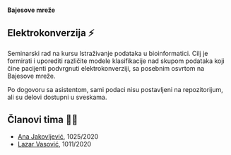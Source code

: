 #### Bajesove mreže

## Elektrokonverzija :zap:
Seminarski rad na kursu Istraživanje podataka u bioinformatici. Cilj je formirati i uporediti različite modele klasifikacije nad skupom podataka koji čine pacijenti podvrgnuti elektrokonverziji, sa posebnim osvrtom na Bajesove mreže.

Po dogovoru sa asistentom, sami podaci nisu postavljeni na repozitorijum, ali su delovi dostupni u sveskama.

## Članovi tima :girl::boy:
* [Ana Jakovljević](https://github.com/ana-jakovljevic), 1025/2020
* [Lazar Vasović](https://github.com/matfija), 1011/2020
